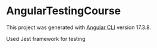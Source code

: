 # AngularTestingCourse

This project was generated with [Angular CLI](https://github.com/angular/angular-cli) version 17.3.8.

Used Jest framework for testing